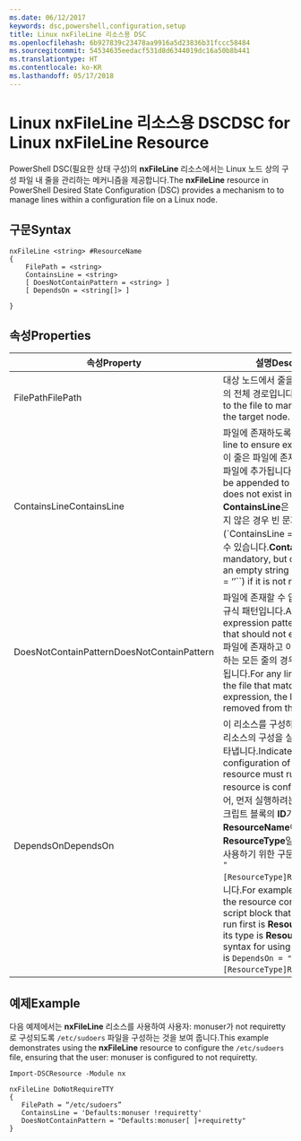 ```yaml
---
ms.date: 06/12/2017
keywords: dsc,powershell,configuration,setup
title: Linux nxFileLine 리소스용 DSC
ms.openlocfilehash: 6b927839c23478aa9916a5d23836b31fccc58484
ms.sourcegitcommit: 54534635eedacf531d8d6344019dc16a50b8b441
ms.translationtype: HT
ms.contentlocale: ko-KR
ms.lasthandoff: 05/17/2018
---
```

# <a name="dsc-for-linux-nxfileline-resource"></a><span data-ttu-id="d3138-103">Linux nxFileLine 리소스용 DSC</span><span class="sxs-lookup"><span data-stu-id="d3138-103">DSC for Linux nxFileLine Resource</span></span>

<span data-ttu-id="d3138-104">PowerShell DSC(필요한 상태 구성)의 **nxFileLine** 리소스에서는 Linux 노드 상의 구성 파일 내 줄을 관리하는 메커니즘을 제공합니다.</span><span class="sxs-lookup"><span data-stu-id="d3138-104">The **nxFileLine** resource in PowerShell Desired State Configuration (DSC) provides a mechanism to to manage lines within a configuration file on a Linux node.</span></span>

## <a name="syntax"></a><span data-ttu-id="d3138-105">구문</span><span class="sxs-lookup"><span data-stu-id="d3138-105">Syntax</span></span>

```
nxFileLine <string> #ResourceName
{
    FilePath = <string>
    ContainsLine = <string>
    [ DoesNotContainPattern = <string> ]
    [ DependsOn = <string[]> ]

}
```

## <a name="properties"></a><span data-ttu-id="d3138-106">속성</span><span class="sxs-lookup"><span data-stu-id="d3138-106">Properties</span></span>

|  <span data-ttu-id="d3138-107">속성</span><span class="sxs-lookup"><span data-stu-id="d3138-107">Property</span></span> |  <span data-ttu-id="d3138-108">설명</span><span class="sxs-lookup"><span data-stu-id="d3138-108">Description</span></span> |
|---|---|
| <span data-ttu-id="d3138-109">FilePath</span><span class="sxs-lookup"><span data-stu-id="d3138-109">FilePath</span></span>| <span data-ttu-id="d3138-110">대상 노드에서 줄을 관리하는 파일의 전체 경로입니다.</span><span class="sxs-lookup"><span data-stu-id="d3138-110">The full path to the file to manage lines in on the target node.</span></span>|
| <span data-ttu-id="d3138-111">ContainsLine</span><span class="sxs-lookup"><span data-stu-id="d3138-111">ContainsLine</span></span>| <span data-ttu-id="d3138-112">파일에 존재하도록 할 줄입니다.</span><span class="sxs-lookup"><span data-stu-id="d3138-112">A line to ensure exists in the file.</span></span> <span data-ttu-id="d3138-113">이 줄은 파일에 존재하지 않는 경우 파일에 추가됩니다.</span><span class="sxs-lookup"><span data-stu-id="d3138-113">This line will be appended to the file if it does not exist in the file.</span></span> <span data-ttu-id="d3138-114">**ContainsLine**은 필수지만 필요하지 않은 경우 빈 문자열(\`ContainsLine = ‘’\`\`)로 설정할 수 있습니다.</span><span class="sxs-lookup"><span data-stu-id="d3138-114">**ContainsLine** is mandatory, but can be set to an empty string (\`ContainsLine = ‘’\`\`) if it is not needed.</span></span>|
| <span data-ttu-id="d3138-115">DoesNotContainPattern</span><span class="sxs-lookup"><span data-stu-id="d3138-115">DoesNotContainPattern</span></span>| <span data-ttu-id="d3138-116">파일에 존재할 수 없는 줄에 대한 정규식 패턴입니다.</span><span class="sxs-lookup"><span data-stu-id="d3138-116">A regular expression pattern for lines that should not exist in the file.</span></span> <span data-ttu-id="d3138-117">파일에 존재하고 이 정규식과 일치하는 모든 줄의 경우 파일에서 제거됩니다.</span><span class="sxs-lookup"><span data-stu-id="d3138-117">For any lines that exist in the file that match this regular expression, the line will be removed from the file.</span></span>|
| <span data-ttu-id="d3138-118">DependsOn</span><span class="sxs-lookup"><span data-stu-id="d3138-118">DependsOn</span></span> | <span data-ttu-id="d3138-119">이 리소스를 구성하려면 먼저 다른 리소스의 구성을 실행해야 함을 나타냅니다.</span><span class="sxs-lookup"><span data-stu-id="d3138-119">Indicates that the configuration of another resource must run before this resource is configured.</span></span> <span data-ttu-id="d3138-120">예를 들어, 먼저 실행하려는 리소스 구성 스크립트 블록의 **ID**가 **ResourceName**이고 해당 형식이 **ResourceType**일 경우, 이 속성을 사용하기 위한 구문은 `DependsOn = "[ResourceType]ResourceName"`입니다.</span><span class="sxs-lookup"><span data-stu-id="d3138-120">For example, if the **ID** of the resource configuration script block that you want to run first is **ResourceName** and its type is **ResourceType**, the syntax for using this property is `DependsOn = "[ResourceType]ResourceName"`.</span></span>|

## <a name="example"></a><span data-ttu-id="d3138-121">예제</span><span class="sxs-lookup"><span data-stu-id="d3138-121">Example</span></span>

<span data-ttu-id="d3138-122">다음 예제에서는 **nxFileLine** 리소스를 사용하여 사용자: monuser가 not requiretty로 구성되도록 `/etc/sudoers` 파일을 구성하는 것을 보여 줍니다.</span><span class="sxs-lookup"><span data-stu-id="d3138-122">This example demonstrates using the **nxFileLine** resource to configure the `/etc/sudoers` file, ensuring that the user: monuser is configured to not requiretty.</span></span>

```
Import-DSCResource -Module nx

nxFileLine DoNotRequireTTY
{
   FilePath = “/etc/sudoers”
   ContainsLine = 'Defaults:monuser !requiretty'
   DoesNotContainPattern = "Defaults:monuser[ ]+requiretty"
}
```